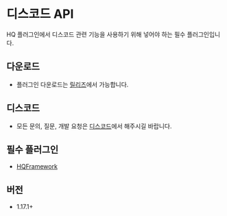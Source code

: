 # 디스코드 API
HQ 플러그인에서 디스코드 관련 기능을 사용하기 위해 넣어야 하는 필수 플러그인입니다.

## 다운로드
* 플러그인 다운로드는 [릴리즈](https://github.com/CosinePlugin/HQDiscordAPI/releases)에서 가능합니다.

## 디스코드
* 모든 문의, 질문, 개발 요청은 [디스코드](https://discord.gg/hUkaca9ZQu)에서 해주시길 바랍니다.

## 필수 플러그인
*  [HQFramework](https://github.com/HQService/HQFramework)

## 버전
* 1.17.1+